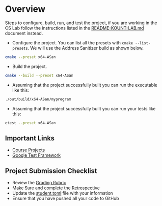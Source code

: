 # Overview

Steps to configure, build, run, and test the project, if you are working in the
CS Lab follow the instructions listed in the
[README-KOUNT-LAB.md](README-KOUNT-LAB.md) document instead.

- Configure the project. You can list all the presets with `cmake
   --list-presets`. We will use the Address Sanitizer build as shown below.

```bash
cmake --preset x64-ASan
```

- Build the project.

```bash
cmake --build --preset x64-ASan
```

- Assuming that the project successfully built you can run the executable like this:

```bash
./out/build/x64-ASan/myprogram
```

- Assuming that the project successfully built you can run your tests like this:

```bash
ctest --preset x64-ASan
```

## Important Links

- [Course Projects](https://shanepanter.com/cs452/projects/)
- [Google Test Framework](http://google.github.io/googletest/primer.html#simple-tests)

## Project Submission Checklist

- Review the [Grading Rubric](https://shanepanter.com/cs452/projects/grading-rubric.html)
- Make Sure and complete the [Retrospective](Retrospective.md)
- Update the [student.toml](student.toml) file with your information
- Ensure that you have pushed all your code to GitHub
